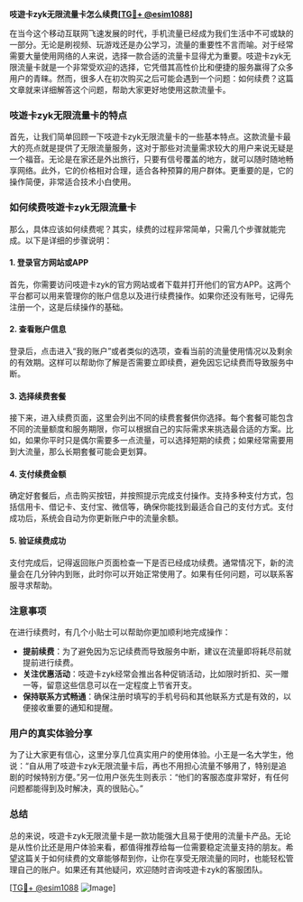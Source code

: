 **吱遊卡zyk无限流量卡怎么续费[[TG💪+ @esim1088](https://t.me/s/esim1088)]**

在当今这个移动互联网飞速发展的时代，手机流量已经成为我们生活中不可或缺的一部分。无论是刷视频、玩游戏还是办公学习，流量的重要性不言而喻。对于经常需要大量使用网络的人来说，选择一款合适的流量卡显得尤为重要。吱遊卡zyk无限流量卡就是一个非常受欢迎的选择，它凭借其高性价比和便捷的服务赢得了众多用户的青睐。然而，很多人在初次购买之后可能会遇到一个问题：如何续费？这篇文章就来详细解答这个问题，帮助大家更好地使用这款流量卡。

### 吱遊卡zyk无限流量卡的特点

首先，让我们简单回顾一下吱遊卡zyk无限流量卡的一些基本特点。这款流量卡最大的亮点就是提供了无限流量服务，这对于那些对流量需求较大的用户来说无疑是一个福音。无论是在家还是外出旅行，只要有信号覆盖的地方，就可以随时随地畅享网络。此外，它的价格相对合理，适合各种预算的用户群体。更重要的是，它的操作简便，非常适合技术小白使用。

### 如何续费吱遊卡zyk无限流量卡

那么，具体应该如何续费呢？其实，续费的过程非常简单，只需几个步骤就能完成。以下是详细的步骤说明：

#### 1. 登录官方网站或APP

首先，你需要访问吱遊卡zyk的官方网站或者下载并打开他们的官方APP。这两个平台都可以用来管理你的账户信息以及进行续费操作。如果你还没有账号，记得先注册一个，这是后续操作的基础。

#### 2. 查看账户信息

登录后，点击进入“我的账户”或者类似的选项，查看当前的流量使用情况以及剩余的有效期。这样可以帮助你了解是否需要立即续费，避免因忘记续费而导致服务中断。

#### 3. 选择续费套餐

接下来，进入续费页面，这里会列出不同的续费套餐供你选择。每个套餐可能包含不同的流量额度和服务期限，你可以根据自己的实际需求来挑选最合适的方案。比如，如果你平时只是偶尔需要多一点流量，可以选择短期的续费；如果经常需要用到大流量，那么长期套餐可能会更划算。

#### 4. 支付续费金额

确定好套餐后，点击购买按钮，并按照提示完成支付操作。支持多种支付方式，包括信用卡、借记卡、支付宝、微信等，确保你能找到最适合自己的支付方式。支付成功后，系统会自动为你更新账户中的流量余额。

#### 5. 验证续费成功

支付完成后，记得返回账户页面检查一下是否已经成功续费。通常情况下，新的流量会在几分钟内到账，此时你可以开始正常使用了。如果有任何问题，可以联系客服寻求帮助。

### 注意事项

在进行续费时，有几个小贴士可以帮助你更加顺利地完成操作：

- **提前续费**：为了避免因为忘记续费而导致服务中断，建议在流量即将耗尽前就提前进行续费。
- **关注优惠活动**：吱遊卡zyk经常会推出各种促销活动，比如限时折扣、买一赠一等，留意这些信息可以在一定程度上节省开支。
- **保持联系方式畅通**：确保注册时填写的手机号码和其他联系方式是有效的，以便接收重要的通知和提醒。

### 用户的真实体验分享

为了让大家更有信心，这里分享几位真实用户的使用体验。小王是一名大学生，他说：“自从用了吱遊卡zyk无限流量卡后，再也不用担心流量不够用了，特别是追剧的时候特别方便。”另一位用户张先生则表示：“他们的客服态度非常好，有任何问题都能得到及时解决，真的很贴心。”

### 总结

总的来说，吱遊卡zyk无限流量卡是一款功能强大且易于使用的流量卡产品。无论是从性价比还是用户体验来看，都值得推荐给每一位需要稳定流量支持的朋友。希望这篇关于如何续费的文章能够帮到你，让你在享受无限流量的同时，也能轻松管理自己的账户。如果还有其他疑问，欢迎随时咨询吱遊卡zyk的客服团队。

[[TG💪+ @esim1088](https://t.me/s/esim1088) ![Image](https://i.postimg.cc/4NQfJmqS/Snipaste-2025-05-13-00-14-12.png)]